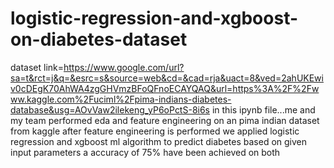 # logistic-regression-and-xgboost-on-diabetes-dataset
dataset link=https://www.google.com/url?sa=t&rct=j&q=&esrc=s&source=web&cd=&cad=rja&uact=8&ved=2ahUKEwiv0cDEgK70AhWA4zgGHVmzBFoQFnoECAYQAQ&url=https%3A%2F%2Fwww.kaggle.com%2Fuciml%2Fpima-indians-diabetes-database&usg=AOvVaw2ilekeng_yP6oPctS-8i6s
in this ipynb file...me and my team performed eda and feature engineering on an pima indian dataset from kaggle
after feature engineering is performed we applied logistic regression and xgboost ml algorithm to predict diabetes based on given input parameters
a accuracy of 75% have been achieved on both
